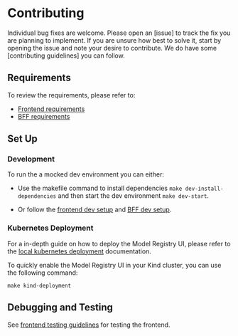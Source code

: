[frontend requirements]: ./frontend/docs/dev-setup.md#requirements
[BFF requirements]: ./bff/README.md#pre-requisites
[frontend dev setup]: ./frontend/docs/dev-setup.md#development
[BFF dev setup]: ./bff/README.md#development

# Contributing

Individual bug fixes are welcome. Please open an [issue] to track the fix you are planning to implement. If you are unsure how best to solve it, start by opening the issue and note your desire to contribute.
We do have some [contributing guidelines] you can follow.

## Requirements

To review the requirements, please refer to:

* [Frontend requirements]
* [BFF requirements]

## Set Up

### Development

To run the a mocked dev environment you can either:

* Use the makefile command to install dependencies `make dev-install-dependencies` and then start the dev environment `make dev-start`.

* Or follow the [frontend dev setup] and [BFF dev setup].

### Kubernetes Deployment

For a in-depth guide on how to deploy the Model Registry UI, please refer to the [local kubernetes deployment](./bff/docs/local-development-guide.md) documentation.

To quickly enable the Model Registry UI in your Kind cluster, you can use the following command:

```shell
make kind-deployment
```

## Debugging and Testing

See [frontend testing guidelines](docs/testing.md) for testing the frontend.
